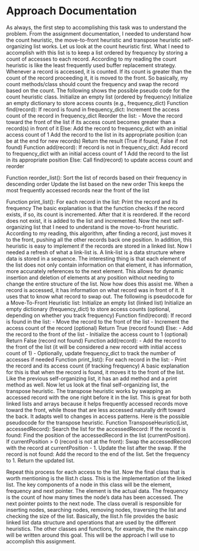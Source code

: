 # Approach Documentation
As always, the first step to accomplishing this task was to understand the problem. From the assignment documentation, I needed to understand how the count heuristic, the move-to-front heuristic and transpose heuristic self-organizing list works.
Let us look at the count heuristic first. What I need to accomplish with this list is to keep a list ordered by frequency by storing a count of accesses to each record. According to my reading the count heuristic is like the least frequently used buffer replacement strategy.  Whenever a record is accessed, it is counted. If its count is greater than the count of the record proceeding it, it is moved to the front. So basically, my count methods/class should count the frequency and swap the record based on the count.
The following shows the possible pseudo code for the count heuristic class.
Initialize an empty list (ordered by frequency)
Initialize an empty dictionary to store access counts (e.g., frequency_dict)
Function find(record):
    If record is found in frequency_dict:
        Increment the access count of the record in frequency_dict
        Reorder the list:
            - Move the record toward the front of the list if its access count becomes greater than a record(s) in front of it
    Else:
        Add the record to frequency_dict with an initial access count of 1
        Add the record to the list in its appropriate position (can be at the end for new records)
    Return the result (True if found, False if not found)
Function add(record):
    If record is not in frequency_dict:
        Add record to frequency_dict with an initial access count of 1
        Add the record to the list in its appropriate position
    Else:
        Call find(record) to update access count and reorder
 
Function reorder_list():
    Sort the list of records based on their frequency in descending order
    Update the list based on the new order
    This keeps the most frequently accessed records near the front of the list
 
Function print_list():
    For each record in the list:
        Print the record and its frequency
The basic explanation is that the function checks if the record exists, if so, its count is incremented. After that it is reordered. If the record does not exist, it is added to the list and incremented.
Now the next self-organizing list that I need to understand is the move-to-front heuristic. According to my reading, this algorithm, after finding a record, just moves it to the front, pushing all the other records back one position. In addition, this heuristic is easy to implement if the records are stored in a linked list. Now I needed a refresh of what a link-list is. A link-list is a data structure where data is stored in a sequence. The interesting thing is that each element of the list does not only contain information on that element, it has information, more accurately references to the next element. This allows for dynamic insertion and deletion of elements at any position without needing to change the entire structure of the list. Now how does this assist me. When a record is accessed, it has information on what record was in front of it. It uses that to know what record to swap out.
The following is pseudocode for a Move-To-Front Heuristic list:
Initialize an empty list (linked list)
Initialize an empty dictionary (frequency_dict) to store access counts (optional, depending on whether you track frequency)
Function find(record):
    If record is found in the list:
        - Move the record to the front of the list
        - Increment the access count of the record (optional)
        Return True (record found)
    Else:
        - Add the record to the front of the list
        - Initialize the access count to 1 (optional)
        Return False (record not found)
Function add(record):
    - Add the record to the front of the list (it will be considered a new record with initial access count of 1)
    - Optionally, update frequency_dict to track the number of accesses if needed
Function print_list():
    For each record in the list:
        - Print the record and its access count (if tracking frequency)
A basic explanation for this is that when the record is found, it moves it to the front of the list.  Like the previous self-organizing list, it has an add method and a print method as well.
Now let us look at the final self-organizing list, the transpose heuristic. The transpose heuristic works by swapping an accessed record with the one right before it in the list. This is great for both linked lists and arrays because it helps frequently accessed records move toward the front, while those that are less accessed naturally drift toward the back. It adapts well to changes in access patterns. 
Here is the possible pseudocode for the transpose heuristic.
Function TransposeHeuristic(List, accessedRecord):
    Search the list for the accessedRecord:
        If the record is found:
            Find the position of the accessedRecord in the list (currentPosition).
            If currentPosition > 0 (record is not at the front):
                Swap the accessedRecord with the record at currentPosition - 1.
            Update the list after the swap.
        If the record is not found:
            Add the record to the end of the list.
            Set the frequency to 1.
    Return the updated list.
 
Repeat this process for each access to the list.
Now the final class that is worth mentioning is the llist.h class. This is the implementation of the linked list. The key components of a node in this class will be the element, frequency and next pointer. The element is the actual data. The frequency is the count of how many times the node’s data has been accessed. The next pointer points to the next node.
The class overall is responsible for inserting nodes, searching nodes, removing nodes, traversing the list and checking the size of the list.
Basically, the llist.h file provides the basic linked list data structure and operations that are used by the different heuristics.
The other classes and functions, for example, the the main.cpp will be written around this goal. This will be the approach I will use to accomplish this assignment.

